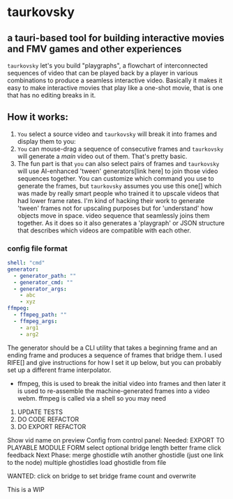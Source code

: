 # taurkovsky

## a tauri-based tool for building interactive movies and FMV games and other experiences

`taurkovsky` let's you build "playgraphs", a flowchart of interconnected
sequences of video that can be played back by a player in various combinations to produce a 
seamless interactive video.  Basically it makes it easy to make interactive
movies that play like a one-shot movie, that is one that has no editing breaks in it.


## How it works:

1. `You` select a source video and `taurkovsky` will break it into frames and display them to you:
2. `You` can mouse-drag a sequence of consecutive frames and `taurkovsky` will generate a _main_ video out of them.  That's pretty basic.
3. The fun part is that `you` can also select pairs of frames and `taurkovsky` will use AI-enhanced 'tween' generators[link here] to join those video sequences together. You can customize which command you use to generate the frames, but `taurkovsky` assumes you use this one[] which was made by really smart people who trained it to upscale videos that had lower frame rates.  I'm kind of hacking their work to generate 'tween' frames not for upscaling purposes but for  'understand' how objects move in space.   video sequence that seamlessly joins them together.
As it does so it also generates a 'playgraph' or JSON structure that describes 
which videos are compatible with each other. 

### config file format
```yaml
shell: "cmd"
generator: 
  - generator_path: ""
  - generator_cmd: ""
  - generator_args: 
    - abc
    - xyz
ffmpeg:
  - ffmpeg_path: ""
  - ffmpeg_args:
    - arg1
    - arg2
```

The generator should be a CLI utility that takes a beginning frame and an ending frame and produces a sequence of frames that bridge them.  I used RIFE[] and give instructions for how I set it up below, but you can probably set up a different frame interpolator.

- ffmpeg, this is used to break the initial video into frames and then later it is used to re-assemble the machine-generated frames into a video webm.  ffmpeg is called via a shell so you may need 


1. UPDATE TESTS
2. DO CODE REFACTOR
3. DO EXPORT REFACTOR

Show vid name on preview
Config from control panel: 
  Needed:
    EXPORT TO PLAYABLE MODULE FORM
    select optional bridge length
    better frame click feedback
  Next Phase:
    merge ghostidle wtih another ghostidle (just one link to the node)
    multiple ghostidles
    load ghostidle from file


  WANTED:
    click on bridge to set bridge frame count and overwrite

    



This is a WIP




